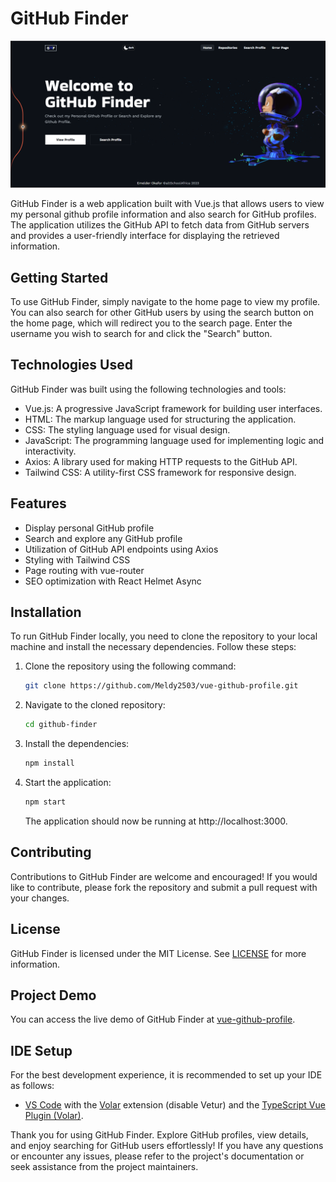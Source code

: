 
# GitHub Finder

![Vue-github-finder](vue-github-profile.png)

GitHub Finder is a web application built with Vue.js that allows users to view my personal github profile information and also search for GitHub profiles. The application utilizes the GitHub API to fetch data from GitHub servers and provides a user-friendly interface for displaying the retrieved information.

## Getting Started
To use GitHub Finder, simply navigate to the home page to view my profile. You can also search for other GitHub users by using the search button on the home page, which will redirect you to the search page. Enter the username you wish to search for and click the "Search" button.

## Technologies Used
GitHub Finder was built using the following technologies and tools:
- Vue.js: A progressive JavaScript framework for building user interfaces.
- HTML: The markup language used for structuring the application.
- CSS: The styling language used for visual design.
- JavaScript: The programming language used for implementing logic and interactivity.
- Axios: A library used for making HTTP requests to the GitHub API.
- Tailwind CSS: A utility-first CSS framework for responsive design.


## Features
- Display personal GitHub profile
- Search and explore any GitHub profile
- Utilization of GitHub API endpoints using Axios
- Styling with Tailwind CSS
- Page routing with vue-router
- SEO optimization with React Helmet Async


## Installation
To run GitHub Finder locally, you need to clone the repository to your local machine and install the necessary dependencies. Follow these steps:

1. Clone the repository using the following command:

   ```bash
   git clone https://github.com/Meldy2503/vue-github-profile.git
   ```

2. Navigate to the cloned repository:

   ```bash
   cd github-finder
   ```

3. Install the dependencies:

   ```bash
   npm install
   ```

4. Start the application:

   ```bash
   npm start
   ```

   The application should now be running at http://localhost:3000.

## Contributing
Contributions to GitHub Finder are welcome and encouraged! If you would like to contribute, please fork the repository and submit a pull request with your changes.

## License
GitHub Finder is licensed under the MIT License. See [LICENSE](LICENSE) for more information.

## Project Demo
You can access the live demo of GitHub Finder at [vue-github-profile](https://vue-github-profile.vercel.app/).

## IDE Setup
For the best development experience, it is recommended to set up your IDE as follows:
- [VS Code](https://code.visualstudio.com/) with the [Volar](https://marketplace.visualstudio.com/items?itemName=Vue.volar) extension (disable Vetur) and the [TypeScript Vue Plugin (Volar)](https://marketplace.visualstudio.com/items?itemName=Vue.vscode-typescript-vue-plugin).

Thank you for using GitHub Finder. Explore GitHub profiles, view details, and enjoy searching for GitHub users effortlessly! If you have any questions or encounter any issues, please refer to the project's documentation or seek assistance from the project maintainers.
